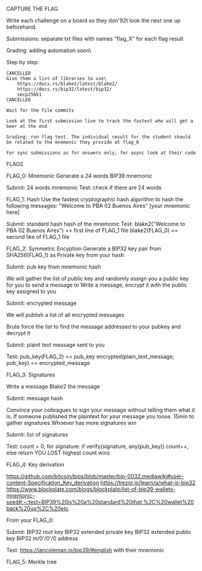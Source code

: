 CAPTURE THE FLAG

Write each challenge on a board so they don\'92t look the next one up beforehand.

Submissions: separate txt files with names "flag_X" for each flag result

Grading: adding automation soon\

Step by step:

	CANCELLED 
	Give them a list of libraries to use\
		https://docs.rs/blake2/latest/blake2/
		https://docs.rs/bip32/latest/bip32/
		secp256k1
	CANCELLED

	Wait for the file commits

	Look at the first submission live to track the fastest who will get a beer at the end

	Grading: run flag test. The individual result for the student should be related to the mnemonic they provide at flag_0

	For sync submissions as for answers only, for async look at their code

FLAGS


FLAG_0: Mnemonic
Generate a 24 words BIP39 mnemonic

Submit: 24 words mnemonic
Test: check if there are 24 words


FLAG_1: Hash
Use the fastest cryptographic hash algorithm to hash the following messages:
"Welcome to PBA 02 Buenos Aires"
[your mnemonic here]

Submit: standard hash
		hash of the mnemonic
Test: blake2("Welcome to PBA 02 Buenos Aires") == first line of FLAG_1 file
	  blake2(FLAG_0) == second like of FLAG_1 file


FLAG_2: Symmetric Encyption
Generate a BIP32 key pair from SHA256(FLAG_1) as Private key from your hash

Submit: pub key from mnemonic hash

We will gather the list of public key and randomly assign you a public key for you to send a message to
Write a message, encrypt it with the public key assigned to you

Submit: encrypted message 

We will publish a list of all encrypted messages

Brute force the list to find the message addressed to your pubkey and decrypt it

Submit: plaint text message sent to you

Test: 
	pub_key(FLAG_2) == pub_key
	encrypted(plain_text_message, pub_key) == encrypted_message


FLAG_3: Signatures

Write a message
Blake2 the message

Submit: message hash

Convince your colleagues to sign your message without telling them what it is.
If someone published the plaintext for your message you loose.
15min to gather signatures
Whoever has more signatures win

Submit: list of signatures
	
Test: count = 0, for signature: if verify(signature, any(pub_key)) count++, else return YOU LOST
	highest count wins
	  

FLAG_4: Key derivation

https://github.com/bitcoin/bips/blob/master/bip-0032.mediawiki#user-content-Specification_Key_derivation
https://trezor.io/learn/a/what-is-bip32
https://www.blockplate.com/blogs/blockplate/list-of-bip39-wallets-mnemonic-seed#:~:text=BIP39%20is%20a%20standard%20that,%2C%20wallet%20back%20up%2C%20etc.

From your FLAG_0:

Submit:
	BIP32 root key
	BIP32 extended private key
	BIP32 extended public key
	BIP32 m/0'/0'/0 address

Test: https://iancoleman.io/bip39/#english with their mnemonic

FLAG_5: Merkle tree

